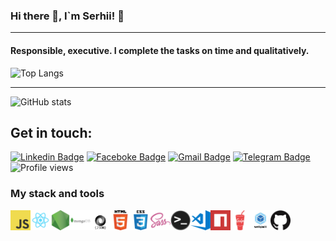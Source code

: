 ### Hi there 👋, I`m Serhii! :bear:

---

#### Responsible, executive. I complete the tasks on time and qualitatively.

![Top Langs](https://github-readme-stats.vercel.app/api/top-langs/?username=dykyys&hide=javascript,html&show_icons=true&theme=gruvbox)

---

![GitHub stats](https://github-readme-stats.vercel.app/api?username=dykyys&show_icons=true&theme=gruvbox)

## Get in touch:

[![Linkedin Badge](https://img.shields.io/badge/-SerhiiDykyi-0072b1?style=flat&logo=Linkedin&logoColor=white&link=https://www.linkedin.com/in/serhii-dykyi-5342431bb/)](https://www.linkedin.com/in/dykyi/)
[![Faceboke Badge](https://img.shields.io/badge/-SerhiiDykyi-0072b1?style=flat&logo=Facebook&logoColor=white&link=https://www.facebook.com/profile.php?id=100011828083524)](https://www.facebook.com/profile.php?id=100011828083524)
[![Gmail Badge](https://img.shields.io/badge/-dykyy.s@gmail.com-D14836?style=flat&logo=gmail&logoColor=white)](https://mail.google.com/mail/u/0/#inbox?compose=DmwnWrRspPhrklBrCwrrvcRNFjmrpLtFWzvPlsjXfFBPtQRnhppGjnkDZhRGTMgCKMfhDPPhBlPQ)
[![Telegram Badge](https://img.shields.io/badge/-@Serhii_Dykyi-2CA5E0?style=flat&logo=telegram&logoColor=white)](https://tlg.name/Serhii_Dykyi)
![Profile views](https://gpvc.arturio.dev/SerhiiDykyi)

### My stack and tools

<img align="left" alt="JavaScript" width="32px" src="https://raw.githubusercontent.com/github/explore/80688e429a7d4ef2fca1e82350fe8e3517d3494d/topics/javascript/javascript.png" />

<img align="left" alt="React" width="32px" src="https://raw.githubusercontent.com/github/explore/80688e429a7d4ef2fca1e82350fe8e3517d3494d/topics/react/react.png" />

<img align="left" alt="Node.js" width="32px" src="https://raw.githubusercontent.com/github/explore/80688e429a7d4ef2fca1e82350fe8e3517d3494d/topics/nodejs/nodejs.png" />

<img align="left" alt="MongoDB" width="32px" src="https://raw.githubusercontent.com/github/explore/80688e429a7d4ef2fca1e82350fe8e3517d3494d/topics/mongodb/mongodb.png" />

<img align="left" alt="json" width="32px" src="https://raw.githubusercontent.com/IvanFesenko/IvanFesenko/master/img/json_icon.png" />

<img align="left" alt="HTML5" width="32px" src="https://raw.githubusercontent.com/github/explore/80688e429a7d4ef2fca1e82350fe8e3517d3494d/topics/html/html.png" />

<img align="left" alt="CSS3" width="32px" src="https://raw.githubusercontent.com/github/explore/80688e429a7d4ef2fca1e82350fe8e3517d3494d/topics/css/css.png" />

<img align="left" alt="Sass" width="32px" src="https://raw.githubusercontent.com/github/explore/80688e429a7d4ef2fca1e82350fe8e3517d3494d/topics/sass/sass.png" />

<img align="left" alt="Terminal" width="32px" src="https://raw.githubusercontent.com/github/explore/80688e429a7d4ef2fca1e82350fe8e3517d3494d/topics/terminal/terminal.png" />

<img align="left"  alt="Visual Studio Code" width="32px" src="https://raw.githubusercontent.com/github/explore/80688e429a7d4ef2fca1e82350fe8e3517d3494d/topics/visual-studio-code/visual-studio-code.png" />

<img align="left" alt="npm" width="32px" src="https://raw.githubusercontent.com/github/explore/80688e429a7d4ef2fca1e82350fe8e3517d3494d/topics/npm/npm.png" />

<img align="left" alt="gulp" width="32px" src="https://raw.githubusercontent.com/github/explore/80688e429a7d4ef2fca1e82350fe8e3517d3494d/topics/gulp/gulp.png" />

<img align="left" alt="webpack" width="32px" src="https://raw.githubusercontent.com/IvanFesenko/IvanFesenko/master/img/webpack.jpg" />

<img align="left" color="white" alt="GitHub" width="32px" src="https://raw.githubusercontent.com/github/explore/78df643247d429f6cc873026c0622819ad797942/topics/github/github.png" />

